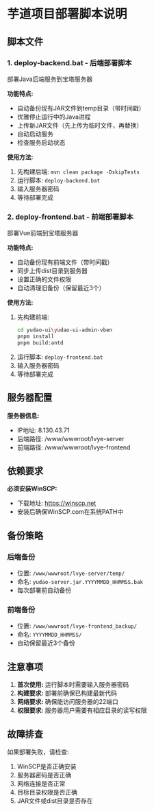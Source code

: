 # 芋道项目部署脚本说明

## 脚本文件

### 1. deploy-backend.bat - 后端部署脚本
部署Java后端服务到宝塔服务器

**功能特点:**
- 自动备份现有JAR文件到temp目录（带时间戳）
- 优雅停止运行中的Java进程
- 上传新JAR文件（先上传为临时文件，再替换）
- 自动启动服务
- 检查服务启动状态

**使用方法:**
1. 先构建后端: `mvn clean package -DskipTests`
2. 运行脚本: `deploy-backend.bat`
3. 输入服务器密码
4. 等待部署完成

### 2. deploy-frontend.bat - 前端部署脚本
部署Vue前端到宝塔服务器

**功能特点:**
- 自动备份现有前端文件（带时间戳）
- 同步上传dist目录到服务器
- 设置正确的文件权限
- 自动清理旧备份（保留最近3个）

**使用方法:**
1. 先构建前端:
   ```bash
   cd yudao-ui\yudao-ui-admin-vben
   pnpm install
   pnpm build:antd
   ```
2. 运行脚本: `deploy-frontend.bat`
3. 输入服务器密码
4. 等待部署完成

## 服务器配置

**服务器信息:**
- IP地址: 8.130.43.71
- 后端路径: /www/wwwroot/lvye-server
- 前端路径: /www/wwwroot/lvye-frontend

## 依赖要求

**必须安装WinSCP:**
- 下载地址: https://winscp.net
- 安装后确保WinSCP.com在系统PATH中

## 备份策略

### 后端备份
- 位置: `/www/wwwroot/lvye-server/temp/`
- 命名: `yudao-server.jar.YYYYMMDD_HHMMSS.bak`
- 每次部署前自动备份

### 前端备份
- 位置: `/www/wwwroot/lvye-frontend_backup/`
- 命名: `YYYYMMDD_HHMMSS/`
- 自动保留最近3个备份

## 注意事项

1. **首次使用:** 运行脚本时需要输入服务器密码
2. **构建要求:** 部署前确保已构建最新代码
3. **网络要求:** 确保能访问服务器的22端口
4. **权限要求:** 服务器用户需要有相应目录的读写权限

## 故障排查

如果部署失败，请检查:
1. WinSCP是否正确安装
2. 服务器密码是否正确
3. 网络连接是否正常
4. 目标目录权限是否正确
5. JAR文件或dist目录是否存在